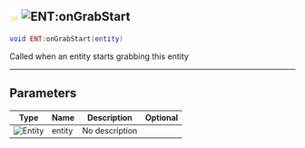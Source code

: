 ## ![shared](../../.gitbook/assets/shared.png) ![ENT](./readme/ent "mention"):onGrabStart

```lua
void ENT:onGrabStart(entity)
```

Called when an entity starts grabbing this entity

------
## Parameters

| Type   | Name | Description | Optional |
| ------ | ---- | ----------- | -------: |
| ![Entity](./readme/entity "mention") | entity | No description |  |

